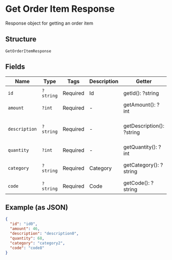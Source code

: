 
# Get Order Item Response

Response object for getting an order item

## Structure

`GetOrderItemResponse`

## Fields

| Name | Type | Tags | Description | Getter | Setter |
|  --- | --- | --- | --- | --- | --- |
| `id` | `?string` | Required | Id | getId(): ?string | setId(?string id): void |
| `amount` | `?int` | Required | - | getAmount(): ?int | setAmount(?int amount): void |
| `description` | `?string` | Required | - | getDescription(): ?string | setDescription(?string description): void |
| `quantity` | `?int` | Required | - | getQuantity(): ?int | setQuantity(?int quantity): void |
| `category` | `?string` | Required | Category | getCategory(): ?string | setCategory(?string category): void |
| `code` | `?string` | Required | Code | getCode(): ?string | setCode(?string code): void |

## Example (as JSON)

```json
{
  "id": "id0",
  "amount": 46,
  "description": "description0",
  "quantity": 68,
  "category": "category2",
  "code": "code8"
}
```

